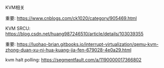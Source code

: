 KVM相关

重要: https://www.cnblogs.com/ck1020/category/905469.html

KVM SRCU: https://blog.csdn.net/huang987246510/article/details/103039355

重要: https://luohao-brian.gitbooks.io/interrupt-virtualization/qemu-kvm-zhong-duan-xu-ni-hua-kuang-jia-fen-679028-4e0a29.html

kvm halt polling: https://segmentfault.com/a/1190000017366802